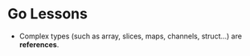 # Go Lessons

- Complex types (such as array, slices, maps, channels, struct...) are **references**.